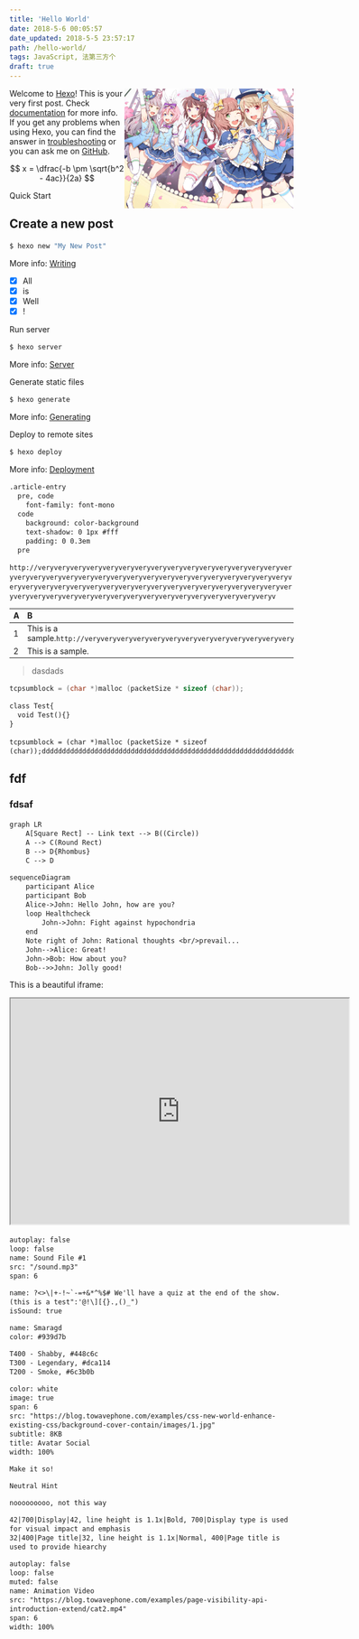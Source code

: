 ```yaml
---
title: 'Hello World'
date: 2018-5-6 00:05:57
date_updated: 2018-5-5 23:57:17
path: /hello-world/
tags: JavaScript, 法第三方个
draft: true
---
```


![111](bg-2.jpg) Welcome to [Hexo](http://hexo.io/)! This is your very first post. Check [documentation](http://hexo.io/docs/) for more info. If you get any problems when using Hexo, you can find the answer in [troubleshooting](http://hexo.io/docs/troubleshooting.html) or you can ask me on [GitHub](https://github.com/hexojs/hexo/issues).

$$
x = \dfrac{-b \pm \sqrt{b^2 - 4ac}}{2a}
$$

Quick Start

## Create a new post

<style>
    img[alt="111"] {
        width: 300px;
        float: right ;
        clear: right ;
    }
</style>

```bash
$ hexo new "My New Post"
```

More info: [Writing](http://hexo.io/docs/writing.html)

- [x] All
- [x] is
- [x] Well
- [x] !

Run server

```bash
$ hexo server
```

More info: [Server](http://hexo.io/docs/server.html)

Generate static files

```bash
$ hexo generate
```

More info: [Generating](http://hexo.io/docs/generating.html)

Deploy to remote sites

```bash
$ hexo deploy
```

More info: [Deployment](http://hexo.io/docs/deployment.html)

```css{3}
.article-entry
  pre, code
    font-family: font-mono
  code
    background: color-background
    text-shadow: 0 1px #fff
    padding: 0 0.3em
  pre
```

`http://veryveryveryveryveryveryveryveryveryveryveryveryveryveryveryveryveryveryveryveryveryveryveryveryveryveryveryveryveryveryveryveryveryveryveryveryveryveryveryveryveryveryveryveryveryveryveryveryveryveryveryveryveryveryveryveryveryveryveryveryveryveryveryveryveryveryveryv`

<i class="fa fa-fort-awesome"></i>

| A | B |
| :-- | :-- |
| 1 | This is a sample.`http://veryveryveryveryveryveryveryveryveryveryveryveryveryveryveryveryveryveryveryveryveryveryveryveryveryveryveryveryveryveryveryveryveryveryveryveryveryveryveryveryveryveryveryveryveryveryveryveryveryveryveryveryveryveryveryveryveryveryveryveryveryveryveryveryveryveryveryv` |
| 2 | This is a sample. |

> dasdads

```c
tcpsumblock = (char *)malloc (packetSize * sizeof (char));
```

```js{1,4}
class Test{
  void Test(){}
}

tcpsumblock = (char *)malloc (packetSize * sizeof (char));ddddddddddddddddddddddddddddddddddddddddddddddddddddddddddddddd
```

## fdf

### fdsaf

```mermaid
graph LR
    A[Square Rect] -- Link text --> B((Circle))
    A --> C(Round Rect)
    B --> D{Rhombus}
    C --> D
```

```mermaid
sequenceDiagram
    participant Alice
    participant Bob
    Alice->John: Hello John, how are you?
    loop Healthcheck
        John->John: Fight against hypochondria
    end
    Note right of John: Rational thoughts <br/>prevail...
    John-->Alice: Great!
    John->Bob: How about you?
    Bob-->>John: Jolly good!
```

This is a beautiful iframe:

<iframe src="https://www.w3school.com.cn/i/eg_landscape.jpg" width="600" height="400"></iframe>

```audio
autoplay: false
loop: false
name: Sound File #1
src: "/sound.mp3"
span: 6
```

```audio
name: ?<>\|+-!~`-=+&*^%$# We'll have a quiz at the end of the show.(this is a test":'@!\][{}.,()_")
isSound: true
```

```color
name: Smaragd
color: #939d7b
```

```color-palette
T400 - Shabby, #448c6c
T300 - Legendary, #dca114
T200 - Smoke, #6c3b0b
```

```download
color: white
image: true
span: 6
src: "https://blog.towavephone.com/examples/css-new-world-enhance-existing-css/background-cover-contain/images/1.jpg"
subtitle: 8KB
title: Avatar Social
width: 100%
```

```hint|directive
Make it so!
```

```hint
Neutral Hint
```

```hint|warning
nooooooooo, not this way
```

```typography
42|700|Display|42, line height is 1.1x|Bold, 700|Display type is used for visual impact and emphasis
32|400|Page title|32, line height is 1.1x|Normal, 400|Page title is used to provide hiearchy
```

```video
autoplay: false
loop: false
muted: false
name: Animation Video
src: "https://blog.towavephone.com/examples/page-visibility-api-introduction-extend/cat2.mp4"
span: 6
width: 100%
```
